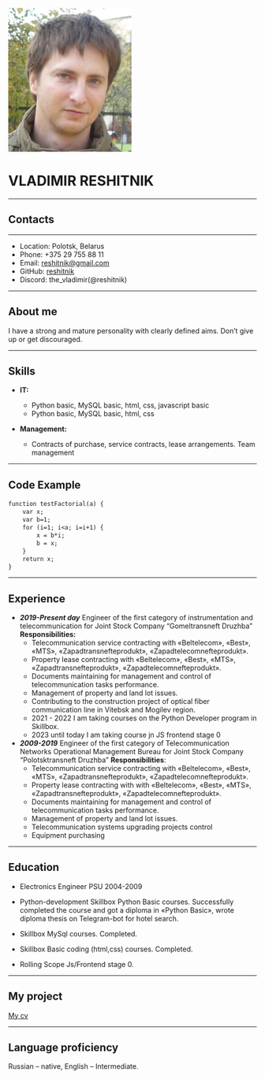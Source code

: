 ![photo](photo.jpg)
# VLADIMIR RESHITNIK
***
## Contacts
***
- Location: Polotsk, Belarus
- Phone: +375 29 755 88 11
- Email: [reshitnik@gmail.com](reshitnik@gmail.com)
- GitHub: [reshitnik](https://github.com/reshitnik)
- Discord: the_vladimir(@reshitnik)
***
## About me
I have a strong and mature  personality with clearly defined aims. Don’t give up or get discouraged.
***
## Skills
- **IT:**

   + Python basic, MySQL basic, html, css, javascript basic
   + Python basic, MySQL basic, html, css

- **Management:**
  + Contracts of purchase, service contracts, lease arrangements. Team management 
***
## Code Example
```
function testFactorial(a) {
    var x;
    var b=1;
    for (i=1; i<a; i=i+1) {
        x = b*i;
        b = x;
    }
    return x;
} 
```
***
## Experience
- ***2019-Present day***
 Engineer of the first category of instrumentation and telecommunication for Joint Stock Company “Gomeltransneft Druzhba”
**Responsibilities:**
  + Telecommunication service contracting with «Beltelecom», «Best», «MTS», «Zapadtransnefteprodukt», «Zapadtelecomnefteprodukt».
  + Property lease contracting with  «Beltelecom», «Best», «MTS», «Zapadtransnefteprodukt», «Zapadtelecomnefteprodukt». 
  + Documents maintaining for management and control of telecommunication tasks performance.
  + Management of property and land lot issues.
  + Contributing to the construction project  of optical fiber communication line in Vitebsk and Mogilev region. 
  + 2021 - 2022 I am taking courses on the Python Developer program in Skillbox. 
  + 2023 until today I am taking course jn  JS frontend stage 0
- ***2009-2019***
Engineer of the first category of Telecommunication Networks Operational Management Bureau for Joint Stock Company “Polotsktransneft Druzhba”
**Responsibilities**:
  + Telecommunication service contracting with «Beltelecom», «Best», «MTS», «Zapadtransnefteprodukt», «Zapadtelecomnefteprodukt».
  + Property lease contracting with with «Beltelecom», «Best», «MTS», «Zapadtransnefteprodukt», «Zapadtelecomnefteprodukt». 
  + Documents maintaining for management and control of telecommunication tasks performance.
  + Management of property and land lot issues.
  + Telecommunication systems upgrading projects control
  + Equipment purchasing
***
## Education
- Electronics Engineer PSU 2004-2009
- Python-development Skillbox Python Basic courses. Successfully completed the course and got a diploma in «Python Basic», wrote diploma thesis on Telegram-bot  for  hotel search. 
- Skillbox MySql courses. Completed.
- Skillbox  Basic  coding (html,css) courses. Completed.

- Rolling Scope Js/Frontend stage 0.
***

## My project
[My cv](https://reshitnik.github.io/rsschool-cv/cv)
***
## Language proficiency
Russian – native, English – Intermediate.





